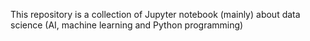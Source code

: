 This repository is a collection of Jupyter notebook (mainly) about data science (AI, machine learning and Python programming)